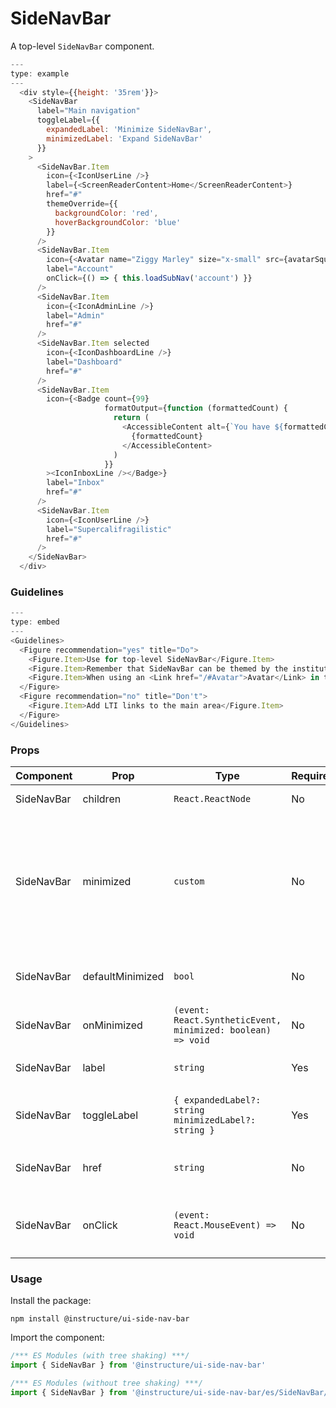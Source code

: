 # SideNavBar


A top-level `SideNavBar` component.

```js
---
type: example
---
  <div style={{height: '35rem'}}>
    <SideNavBar
      label="Main navigation"
      toggleLabel={{
        expandedLabel: 'Minimize SideNavBar',
        minimizedLabel: 'Expand SideNavBar'
      }}
    >
      <SideNavBar.Item
        icon={<IconUserLine />}
        label={<ScreenReaderContent>Home</ScreenReaderContent>}
        href="#"
        themeOverride={{
          backgroundColor: 'red',
          hoverBackgroundColor: 'blue'
        }}
      />
      <SideNavBar.Item
        icon={<Avatar name="Ziggy Marley" size="x-small" src={avatarSquare} showBorder="always"/>}
        label="Account"
        onClick={() => { this.loadSubNav('account') }}
      />
      <SideNavBar.Item
        icon={<IconAdminLine />}
        label="Admin"
        href="#"
      />
      <SideNavBar.Item selected
        icon={<IconDashboardLine />}
        label="Dashboard"
        href="#"
      />
      <SideNavBar.Item
        icon={<Badge count={99}
                     formatOutput={function (formattedCount) {
                       return (
                         <AccessibleContent alt={`You have ${formattedCount} unread messages.`}>
                           {formattedCount}
                         </AccessibleContent>
                       )
                     }}
        ><IconInboxLine /></Badge>}
        label="Inbox"
        href="#"
      />
      <SideNavBar.Item
        icon={<IconUserLine />}
        label="Supercalifragilistic"
        href="#"
      />
    </SideNavBar>
  </div>
```

### Guidelines

```js
---
type: embed
---
<Guidelines>
  <Figure recommendation="yes" title="Do">
    <Figure.Item>Use for top-level SideNavBar</Figure.Item>
    <Figure.Item>Remember that SideNavBar can be themed by the institution</Figure.Item>
    <Figure.Item>When using an <Link href="/#Avatar">Avatar</Link> in the SideNavBar it should have the <code>showBorder="always"</code> prop</Figure.Item>
  </Figure>
  <Figure recommendation="no" title="Don't">
    <Figure.Item>Add LTI links to the main area</Figure.Item>
  </Figure>
</Guidelines>
```


### Props

| Component | Prop | Type | Required | Default | Description |
|-----------|------|------|----------|---------|-------------|
| SideNavBar | children | `React.ReactNode` | No | `null` | children of type SideNavBar.Item |
| SideNavBar | minimized | `custom` | No | - | When minimized is set to true, the `<SideNavBar />` shows icons only while the text becomes a tooltip. When it is set to false, the `<SideNavBar />` shows text in addition to the icons |
| SideNavBar | defaultMinimized | `bool` | No | `false` | Whether the `<SideNavBar />` is initially minimized (uncontrolled) |
| SideNavBar | onMinimized | `(event: React.SyntheticEvent, minimized: boolean) => void` | No | - |  |
| SideNavBar | label | `string` | Yes | - | Screen reader label for the main SideNavBar |
| SideNavBar | toggleLabel | `{ expandedLabel?: string minimizedLabel?: string }` | Yes | - | Screen reader label for the toggle button expanded/minimized state |
| SideNavBar | href | `string` | No | - | If the `<SideNavBar.Item>` goes to a new page, pass an href |
| SideNavBar | onClick | `(event: React.MouseEvent) => void` | No | `function (_e: React.MouseEvent) {}` | If the `<SideNavBar.Item>` does not go to a new page pass an onClick |

### Usage

Install the package:

```shell
npm install @instructure/ui-side-nav-bar
```

Import the component:

```javascript
/*** ES Modules (with tree shaking) ***/
import { SideNavBar } from '@instructure/ui-side-nav-bar'

/*** ES Modules (without tree shaking) ***/
import { SideNavBar } from '@instructure/ui-side-nav-bar/es/SideNavBar/index'
```

